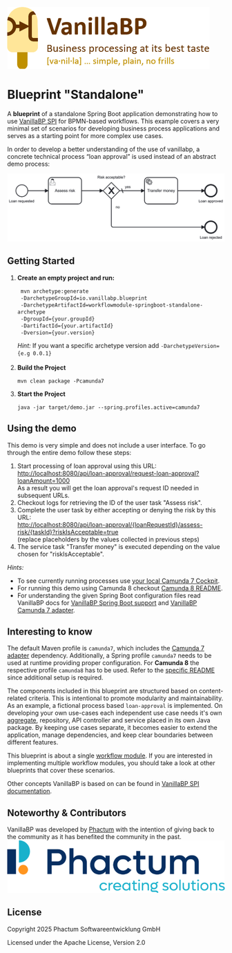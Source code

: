 ![VanillaBP](readme/vanillabp-headline.png)

# Blueprint "Standalone"

A **blueprint** of a standalone Spring Boot application demonstrating how to
use [VanillaBP SPI](https://github.com/vanillabp/spi-for-java) for BPMN-based workflows. This example covers a very
minimal set of scenarios for developing business process applications and serves
as a starting point for more complex use cases.

In order to develop a better understanding of the use of vanillabp,
a concrete technical process “loan approval” is used instead of an abstract
demo process:

![loan_approval.bpmn](readme/loan-approval-process.png)

## Getting Started

1. **Create an empty project and run:**
   ```shell
    mvn archetype:generate
    -DarchetypeGroupId=io.vanillabp.blueprint
    -DarchetypeArtifactId=workflowmodule-springboot-standalone-archetype
    -DgroupId={your.groupId}
    -DartifactId={your.artifactId}
    -Dversion={your.version}
    ```
   *Hint:* If you want a specific archetype version add `-DarchetypeVersion={e.g 0.0.1}`
   <br>&nbsp;
1. **Build the Project**
   ```shell
   mvn clean package -Pcamunda7
    ```
1. **Start the Project**
   ```shell
   java -jar target/demo.jar --spring.profiles.active=camunda7
   ```
## Using the demo

This demo is very simple and does not include a user interface. To go through the
entire demo follow these steps:

1. Start processing of loan approval using this URL:<br>
   [http://localhost:8080/api/loan-approval/request-loan-approval?loanAmount=1000](http://localhost:8080/api/loan-approval/request-loan-approval?loanAmount=1000)<br>
   As a result you will get the loan approval's request ID needed in subsequent URLs.
1. Checkout logs for retrieving the ID of the user task "Assess risk".
1. Complete the user task by either accepting or denying the risk by this URL:<br>
   [http://localhost:8080/api/loan-approval/{loanRequestId}/assess-risk/{taskId}?riskIsAcceptable=true](http://localhost:8080/api/loan-approval/{loanRequestId}/assess-risk/{taskId}?riskIsAcceptable=true)<br>
   (replace placeholders by the values collected in previous steps)
1. The service task "Transfer money" is executed depending on the value chosen for "riskIsAcceptable".

*Hints:*
- To see currently running processes use [your local Camunda 7 Cockpit](http://localhost:8080/camunda).
- For running this demo using Camunda 8 checkout [Camunda 8 README](./CAMUNDA8.md#setup-instructions).
- For understanding the given Spring Boot configuration files read VanillaBP docs
  for [VanillaBP Spring Boot support](https://github.com/vanillabp/spring-boot-support)
  and [VanillaBP Camunda 7 adapter](https://github.com/camunda-community-hub/vanillabp-camunda7-adapter/tree/main/spring-boot).

## Interesting to know

The default Maven profile is `camunda7`, which includes the [Camunda 7 adapter](https://github.com/camunda-community-hub/vanillabp-camunda7-adapter) dependency.
Additionally, a Spring profile `camunda7` needs to be used at runtime providing proper configuration.
For **Camunda 8** the respective profile `camunda8` has to be used.
Refer to the [specific README](./CAMUNDA8.md) since additional setup is required.

The components included in this blueprint are structured based on content-related criteria.
This is intentional to promote modularity and maintainability.
As an example, a fictional process based `loan-approval` is implemented. On developing your own
use-cases each independent use case needs it's own [aggregate](https://github.com/vanillabp/spi-for-java#process-specific-workflow-aggregate),
repository, API controller and service placed in its own Java package.
By keeping use cases separate, it becomes easier to extend the application, manage dependencies, and keep clear boundaries between different features.

This blueprint is about a single [workflow module](https://github.com/vanillabp/spring-boot-support#workflow-modules).
If you are interested in implementing multiple workflow modules, you should take a look at other blueprints that cover
these scenarios.

Other concepts VanillaBP is based on can be found in [VanillaBP SPI documentation](https://github.com/vanillabp/spi-for-java#concept).

## Noteworthy & Contributors

VanillaBP was developed by [Phactum](https://www.phactum.at) with the intention of giving back to the community as it has benefited the community in the past.\
![Phactum](readme/phactum.png)

## License

Copyright 2025 Phactum Softwareentwicklung GmbH

Licensed under the Apache License, Version 2.0
